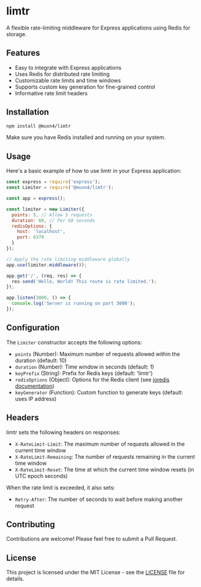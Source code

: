 # limtr

A flexible rate-limiting middleware for Express applications using Redis for storage.

## Features

- Easy to integrate with Express applications
- Uses Redis for distributed rate limiting
- Customizable rate limits and time windows
- Supports custom key generation for fine-grained control
- Informative rate limit headers

## Installation

```bash
npm install @muxn4/limtr
```

Make sure you have Redis installed and running on your system.

## Usage

Here's a basic example of how to use limtr in your Express application:

```javascript
const express = require('express');
const Limiter = require('@muxn4/limtr');

const app = express();

const limiter = new Limiter({
  points: 5, // Allow 5 requests
  duration: 60, // Per 60 seconds
  redisOptions: {
    host: 'localhost',
    port: 6379
  }
});

// Apply the rate limiting middleware globally
app.use(limiter.middleware());

app.get('/', (req, res) => {
  res.send('Hello, World! This route is rate limited.');
});

app.listen(3000, () => {
  console.log('Server is running on port 3000');
});
```

## Configuration

The `Limiter` constructor accepts the following options:

- `points` (Number): Maximum number of requests allowed within the duration (default: 10)
- `duration` (Number): Time window in seconds (default: 1)
- `keyPrefix` (String): Prefix for Redis keys (default: 'limtr')
- `redisOptions` (Object): Options for the Redis client (see [ioredis documentation](https://github.com/luin/ioredis/blob/master/API.md#new-redisport-host-options))
- `keyGenerator` (Function): Custom function to generate keys (default: uses IP address)

## Headers

limtr sets the following headers on responses:

- `X-RateLimit-Limit`: The maximum number of requests allowed in the current time window
- `X-RateLimit-Remaining`: The number of requests remaining in the current time window
- `X-RateLimit-Reset`: The time at which the current time window resets (in UTC epoch seconds)

When the rate limit is exceeded, it also sets:

- `Retry-After`: The number of seconds to wait before making another request

## Contributing

Contributions are welcome! Please feel free to submit a Pull Request.

## License

This project is licensed under the MIT License - see the [LICENSE](LICENSE) file for details.
